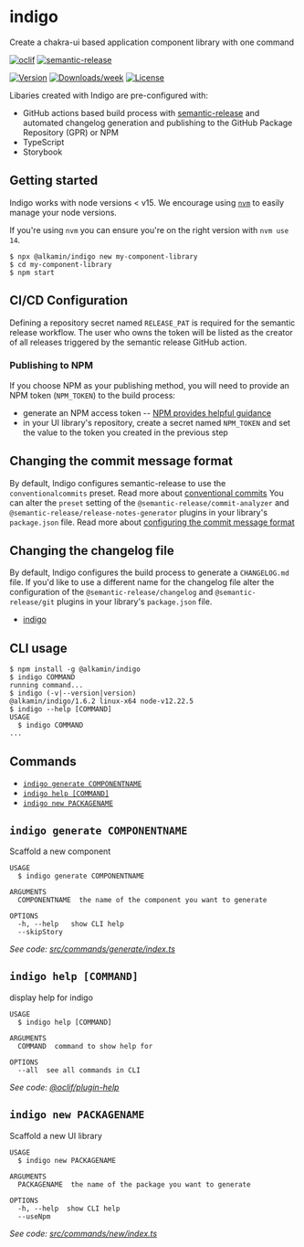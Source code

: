# indigo

Create a chakra-ui based application component library with one command

[![oclif](https://img.shields.io/badge/cli-oclif-brightgreen.svg)](https://oclif.io)
[![semantic-release](https://img.shields.io/badge/%20%20%F0%9F%93%A6%F0%9F%9A%80-semantic--release-e10079.svg)](https://github.com/semantic-release/semantic-release)

[![Version](https://img.shields.io/npm/v/@alkamin/indigo.svg)](https://www.npmjs.com/package/@alkamin/indigo)
[![Downloads/week](https://img.shields.io/npm/dw/@alkamin/indigo.svg)](https://www.npmjs.com/package/@alkamin/indigo)
[![License](https://img.shields.io/npm/l/@alkamin/indigo.svg)](https://github.com/alkamin/indigo/blob/master/package.json)

Libaries created with Indigo are pre-configured with:

- GitHub actions based build process with [semantic-release](https://github.com/semantic-release/semantic-release) and automated changelog generation and publishing to the GitHub Package Repository (GPR) or NPM
- TypeScript
- Storybook

## Getting started

Indigo works with node versions < v15. We encourage using [`nvm`](https://github.com/nvm-sh/nvm) to easily manage your node versions.

If you're using `nvm` you can ensure you're on the right version with `nvm use 14`.

```
$ npx @alkamin/indigo new my-component-library
$ cd my-component-library
$ npm start
```

## CI/CD Configuration

Defining a repository secret named `RELEASE_PAT` is required for the semantic release workflow. The user who owns the token will be listed as the creator of all releases triggered by the semantic release GitHub action.

### Publishing to NPM

If you choose NPM as your publishing method, you will need to provide an NPM token (`NPM_TOKEN`) to the build process:

- generate an NPM access token -- [NPM provides helpful guidance](https://docs.npmjs.com/creating-and-viewing-access-tokens)
- in your UI library's repository, create a secret named `NPM_TOKEN` and set the value to the token you created in the previous step

## Changing the commit message format

By default, Indigo configures semantic-release to use the `conventionalcommits` preset. Read more about [conventional commits](https://www.conventionalcommits.org/en/v1.0.0/)
You can alter the `preset` setting of the `@semantic-release/commit-analyzer` and `@semantic-release/release-notes-generator` plugins in your library's `package.json` file. Read more about [configuring the commit message format](https://github.com/semantic-release/semantic-release/blob/master/README.md#commit-message-format)

## Changing the changelog file

By default, Indigo configures the build process to generate a `CHANGELOG.md` file. If you'd like to use a different name for the changelog file alter the configuration of the `@semantic-release/changelog` and `@semantic-release/git` plugins in your library's `package.json` file.

<!-- toc -->
* [indigo](#indigo)
<!-- tocstop -->

## CLI usage

<!-- usage -->
```sh-session
$ npm install -g @alkamin/indigo
$ indigo COMMAND
running command...
$ indigo (-v|--version|version)
@alkamin/indigo/1.6.2 linux-x64 node-v12.22.5
$ indigo --help [COMMAND]
USAGE
  $ indigo COMMAND
...
```
<!-- usagestop -->

## Commands

<!-- commands -->
* [`indigo generate COMPONENTNAME`](#indigo-generate-componentname)
* [`indigo help [COMMAND]`](#indigo-help-command)
* [`indigo new PACKAGENAME`](#indigo-new-packagename)

## `indigo generate COMPONENTNAME`

Scaffold a new component

```
USAGE
  $ indigo generate COMPONENTNAME

ARGUMENTS
  COMPONENTNAME  the name of the component you want to generate

OPTIONS
  -h, --help   show CLI help
  --skipStory
```

_See code: [src/commands/generate/index.ts](https://github.com/alkamin/indigo/blob/v1.6.2/src/commands/generate/index.ts)_

## `indigo help [COMMAND]`

display help for indigo

```
USAGE
  $ indigo help [COMMAND]

ARGUMENTS
  COMMAND  command to show help for

OPTIONS
  --all  see all commands in CLI
```

_See code: [@oclif/plugin-help](https://github.com/oclif/plugin-help/blob/v3.2.2/src/commands/help.ts)_

## `indigo new PACKAGENAME`

Scaffold a new UI library

```
USAGE
  $ indigo new PACKAGENAME

ARGUMENTS
  PACKAGENAME  the name of the package you want to generate

OPTIONS
  -h, --help  show CLI help
  --useNpm
```

_See code: [src/commands/new/index.ts](https://github.com/alkamin/indigo/blob/v1.6.2/src/commands/new/index.ts)_
<!-- commandsstop -->
